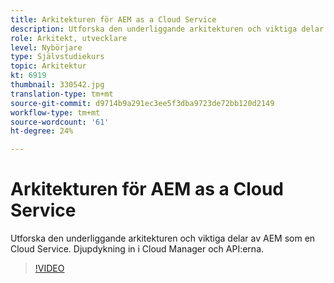 ```yaml
---
title: Arkitekturen för AEM as a Cloud Service
description: Utforska den underliggande arkitekturen och viktiga delar av AEM som en Cloud Service. Djupdykning in i Cloud Manager och API:erna.
role: Arkitekt, utvecklare
level: Nybörjare
type: Självstudiekurs
topic: Arkitektur
kt: 6919
thumbnail: 330542.jpg
translation-type: tm+mt
source-git-commit: d9714b9a291ec3ee5f3dba9723de72bb120d2149
workflow-type: tm+mt
source-wordcount: '61'
ht-degree: 24%

---
```



# Arkitekturen för AEM as a Cloud Service

Utforska den underliggande arkitekturen och viktiga delar av AEM som en Cloud Service. Djupdykning in i Cloud Manager och API:erna.

>[!VIDEO](https://video.tv.adobe.com/v/330542/?quality=12&learn=on)
